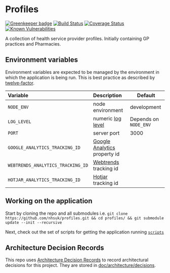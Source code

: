 # Profiles

[![Greenkeeper badge](https://badges.greenkeeper.io/nhsuk/profiles.svg)](https://greenkeeper.io/)
[![Build Status](https://travis-ci.org/nhsuk/profiles.svg?branch=master)](https://travis-ci.org/nhsuk/profiles)
[![Coverage Status](https://coveralls.io/repos/github/nhsuk/profiles/badge.svg?branch=master)](https://coveralls.io/github/nhsuk/profiles?branch=master)
[![Known Vulnerabilities](https://snyk.io/test/github/nhsuk/profiles/badge.svg)](https://snyk.io/test/github/nhsuk/profiles)

A collection of health service provider profiles. Initially containing GP
practices and Pharmacies.

## Environment variables

Environment variables are expected to be managed by the environment in which
the application is being run. This is best practice as described by
[twelve-factor](https://12factor.net/config).

| Variable                         | Description                                                        | Default               |
|:---------------------------------|:-------------------------------------------------------------------|-----------------------|
| `NODE_ENV`                       | node environment                                                   | development           |
| `LOG_LEVEL`                      | numeric [log level](https://github.com/trentm/node-bunyan#levels)  | Depends on `NODE_ENV` |
| `PORT`                           | server port                                                        | 3000                  |
| `GOOGLE_ANALYTICS_TRACKING_ID`   | [Google Analytics](https://www.google.co.uk/analytics) property id |                       |
| `WEBTRENDS_ANALYTICS_TRACKING_ID`| [Webtrends](https://www.webtrends.com/) tracking id                |                       |
| `HOTJAR_ANALYTICS_TRACKING_ID`   | [Hotjar](https://www.hotjar.com/) tracking id                      |                       |

## Working on the application

Start by cloning the repo and all submodules i.e.
`git clone https://github.com/nhsuk/profiles.git && cd profiles/ && git submodule update --init --recursive`

Next, check out the set of scripts for getting the application running
[`scripts`](scripts/)

## Architecture Decision Records

This repo uses
[Architecture Decision Records](http://thinkrelevance.com/blog/2011/11/15/documenting-architecture-decisions)
to record architectural decisions for this project.
They are stored in [doc/architecture/decisions](doc/architecture/decisions).
